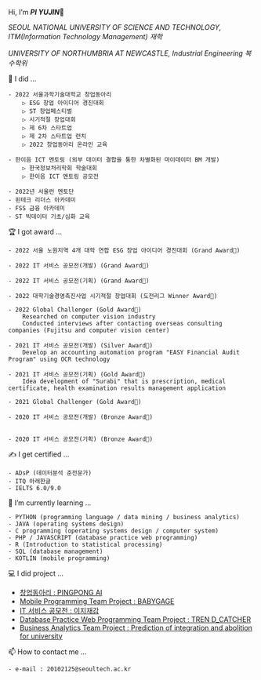 Hi, I’m ***PI YUJIN***👋

*SEOUL NATIONAL UNIVERSITY OF SCIENCE AND TECHNOLOGY, ITM(Information Technology Management) 재학*

*UNIVERSITY OF NORTHUMBRIA AT NEWCASTLE, Industrial Engineering 복수학위*

📔 I did ...
    
    - 2022 서울과학기술대학교 창업동아리 
        ▷ ESG 창업 아이디어 경진대회
        ▷ ST 창업페스티벌
        ▷ 시기적절 창업대회
        ▷ 제 6차 스타트업 
        ▷ 제 2차 스타트업 런치
        ▷ 2022 창업동아리 온라인 교육
       
    - 한이음 ICT 멘토링 (외부 데이터 결합을 통한 차별화된 마이데이터 BM 개발)
        ▷ 한국정보처리학회 학술대회
        ▷ 한이음 ICT 멘토링 공모전

    - 2022년 서울런 멘토단 
    - 핀테크 리더스 아카데미
    - FSS 금융 아카데미
    - ST 빅데이터 기초/심화 교육
    
🏆 I got award ...

    - 2022 서울 노원지역 4개 대학 연합 ESG 창업 아이디어 경진대회 (Grand Award🏅)
    
    - 2022 IT 서비스 공모전(개발) (Grand Award🏅)
    
    - 2022 IT 서비스 공모전(기획) (Grand Award🏅)
   
    - 2022 대학기술경영촉진사업 시기적절 창업대회 (도전리그 Winner Award🏅)
    
    - 2022 Global Challenger (Gold Award🥇)
        Researched on computer vision industry
        Conducted interviews after contacting overseas consulting companies (Fujitsu and computer vision center)
        
    - 2021 IT 서비스 공모전(개발) (Silver Award🥈)
        Develop an accounting automation program "EASY Financial Audit Program" using OCR technology
    
    - 2021 IT 서비스 공모전(기획) (Gold Award🥇)
        Idea development of "Surabi" that is prescription, medical certificate, health examination results management application
        
    - 2021 Global Challenger (Gold Award🥇)

    - 2020 IT 서비스 공모전(개발) (Bronze Award🥉)
        
    
    - 2020 IT 서비스 공모전(기획) (Bronze Award🥉)
 
✍ I get certified ...

    - ADsP (데이터분석 준전문가)
    - ITQ 아래한글
    - IELTS 6.0/9.0

🌱 I’m currently learning ...

    - PYTHON (programming language / data mining / business analytics)
    - JAVA (operating systems design)
    - C programming (operating systems design / computer system)
    - PHP / JAVASCRIPT (database practice web programming)
    - R (Introduction to statistical processing)
    - SQL (database management)
    - KOTLIN (mobile programming)


💻 I did project ...

- [창업동아리 : PINGPONG AI](https://magazine.hankyung.com/job-joy/article/202212194247d)
- [Mobile Programming Team Project : BABYGAGE](https://github.com/BABYGAGE/kotlin.git)
- [IT 서비스 공모전 : 이지재감](https://github.com/muhanmu2jo/IT_SERVICE.git)
- [Database Practice Web Programming Team Project : TREN D_CATCHER](https://github.com/jeonghyeonee/DB-Web_Project.git)
- [Business Analytics Team Project : Prediction of integration and abolition for university](https://github.com/jeewonkimm2/Business_Analytics.git)



📫 How to contact me ...

    - e-mail : 20102125@seoultech.ac.kr

<!---
PIYUJIN/PIYUJIN is a ✨ special ✨ repository because its `README.md` (this file) appears on your GitHub profile.
You can click the Preview link to take a look at your changes.
--->
